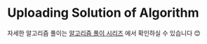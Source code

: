 Uploading Solution of Algorithm
================================
자세한 알고리즘 풀이는 [알고리즘 풀이 시리즈](https://velog.io/@seovalue/series/%EC%95%8C%EA%B3%A0%EB%A6%AC%EC%A6%98) 에서 확인하실 수 있습니다 😊
